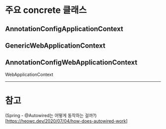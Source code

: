 
# 주요 concrete 클래스

## AnnotationConfigApplicationContext

## GenericWebApplicationContext

## AnnotationConfigWebApplicationContext
WebApplicationContext



---

# 참고 
(Spring - @Autowired는 어떻게 동작하는 걸까?)[https://heowc.dev/2020/07/04/how-does-autowired-work]
